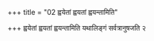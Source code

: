 +++
title = "02 ह्वयेतां ह्वयतां ह्वयन्तामिति"

+++
ह्वयेतां ह्वयतां ह्वयन्तामिति यथालिङ्गं सर्वत्रानुषजति २